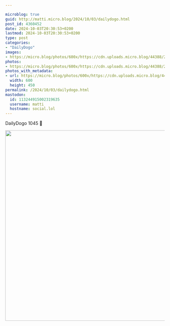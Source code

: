 ```yaml
---

microblog: true
guid: http://matti.micro.blog/2024/10/03/dailydogo.html
post_id: 4360452
date: 2024-10-03T20:30:53+0200
lastmod: 2024-10-03T20:30:53+0200
type: post
categories:
- "DailyDogo"
images:
- https://micro.blog/photos/600x/https://cdn.uploads.micro.blog/44388/2024/256e41cd14a640e09c472a72877a0d62.jpg
photos:
- https://micro.blog/photos/600x/https://cdn.uploads.micro.blog/44388/2024/256e41cd14a640e09c472a72877a0d62.jpg
photos_with_metadata:
- url: https://micro.blog/photos/600x/https://cdn.uploads.micro.blog/44388/2024/256e41cd14a640e09c472a72877a0d62.jpg
  width: 600
  height: 450
permalink: /2024/10/03/dailydogo.html
mastodon:
  id: 113244915002319635
  username: matti
  hostname: social.lol
---
```

DailyDogo 1045 🐶

<img src="https://micro.blog/photos/600x/https://blog.martin-haehnel.de/uploads/2024/256e41cd14a640e09c472a72877a0d62.jpg" width="600" alt="" />

